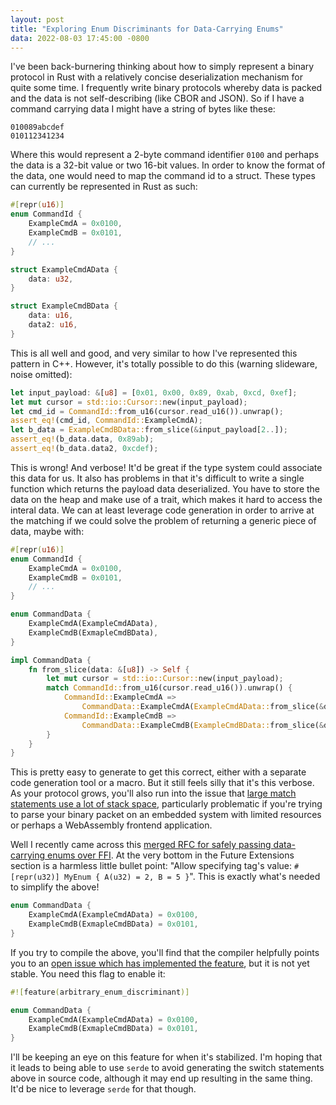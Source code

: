 ```yaml
---
layout: post
title: "Exploring Enum Discriminants for Data-Carrying Enums"
data: 2022-08-03 17:45:00 -0800
---
```

I've been back-burnering thinking about how to simply represent a binary protocol in Rust with a relatively concise deserialization mechanism for quite some time. I frequently write binary protocols whereby data is packed and the data is not self-describing (like CBOR and JSON). So if I have a command carrying data I might have a string of bytes like these:

```
010089abcdef
010112341234
```

Where this would represent a 2-byte command identifier `0100` and perhaps the data is a 32-bit value or two 16-bit values. In order to know the format of the data, one would need to map the command id to a struct. These types can currently be represented in Rust as such:

```rust
#[repr(u16)]
enum CommandId {
    ExampleCmdA = 0x0100,
    ExampleCmdB = 0x0101,
    // ...
}

struct ExampleCmdAData {
    data: u32,
}

struct ExampleCmdBData {
    data: u16,
    data2: u16,
}
```

This is all well and good, and very similar to how I've represented this pattern in C++. However, it's totally possible to do this (warning slideware, noise omitted):

```rust
let input_payload: &[u8] = [0x01, 0x00, 0x89, 0xab, 0xcd, 0xef];
let mut cursor = std::io::Cursor::new(input_payload);
let cmd_id = CommandId::from_u16(cursor.read_u16()).unwrap();
assert_eq!(cmd_id, CommandId::ExampleCmdA);
let b_data = ExampleCmdBData::from_slice(&input_payload[2..]);
assert_eq!(b_data.data, 0x89ab);
assert_eq!(b_data.data2, 0xcdef);
```

This is wrong! And verbose! It'd be great if the type system could associate this data for us. It also has problems in that it's difficult to write a single function which returns the payload data deserialized. You have to store the data on the heap and make use of a trait, which makes it hard to access the interal data. We can at least leverage code generation in order to arrive at the matching if we could solve the problem of returning a generic piece of data, maybe with:

```rust
#[repr(u16)]
enum CommandId {
    ExampleCmdA = 0x0100,
    ExampleCmdB = 0x0101,
    // ...
}

enum CommandData {
    ExampleCmdA(ExampleCmdAData),
    ExampleCmdB(ExmapleCmdBData),
}

impl CommandData {
    fn from_slice(data: &[u8]) -> Self {
        let mut cursor = std::io::Cursor::new(input_payload);
        match CommandId::from_u16(cursor.read_u16()).unwrap() {
            CommandId::ExampleCmdA => 
                CommandData::ExampleCmdA(ExampleCmdAData::from_slice(&data[2..])),
            CommandId::ExampleCmdB => 
                CommandData::ExampleCmdB(ExampleCmdBData::from_slice(&data[2..])),
        }
    }
}
```

This is pretty easy to generate to get this correct, either with a separate code generation tool or a macro. But it still feels silly that it's this verbose. As your protocol grows, you'll also run into the issue that [large match statements use a lot of stack space](https://github.com/rust-lang/rust/issues/34283), particularly problematic if you're trying to parse your binary packet on an embedded system with limited resources or perhaps a WebAssembly frontend application.

Well I recently came across this [merged RFC for safely passing data-carrying enums over FFI](https://rust-lang.github.io/rfcs/2195-really-tagged-unions.html). At the very bottom in the Future Extensions section is a harmless little bullet point: "Allow specifying tag's value: `#[repr(u32)] MyEnum { A(u32) = 2, B = 5 }`". This is exactly what's needed to simplify the above!

```rust
enum CommandData {
    ExampleCmdA(ExampleCmdAData) = 0x0100,
    ExampleCmdB(ExmapleCmdBData) = 0x0101,
}
```

If you try to compile the above, you'll find that the compiler helpfully points you to an [open issue which has implemented the feature](https://github.com/rust-lang/rust/issues/60553), but it is not yet stable. You need this flag to enable it:

```rust
#![feature(arbitrary_enum_discriminant)]

enum CommandData {
    ExampleCmdA(ExampleCmdAData) = 0x0100,
    ExampleCmdB(ExmapleCmdBData) = 0x0101,
}
```

I'll be keeping an eye on this feature for when it's stabilized. I'm hoping that it leads to being able to use `serde` to avoid generating the switch statements above in source code, although it may end up resulting in the same thing. It'd be nice to leverage `serde` for that though.